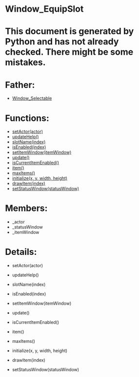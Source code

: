 Window_EquipSlot
===

# This document is generated by Python and has not already checked. There might be some mistakes.

# Father:
* [Window_Selectable](Window_Selectable.md)


# Functions:
* [setActor(actor)](#setActor)
* [updateHelp()](#updateHelp)
* [slotName(index)](#slotName)
* [isEnabled(index)](#isEnabled)
* [setItemWindow(itemWindow)](#setItemWindow)
* [update()](#update)
* [isCurrentItemEnabled()](#isCurrentItemEnabled)
* [item()](#item)
* [maxItems()](#maxItems)
* [initialize(x, y, width, height)](#initialize)
* [drawItem(index)](#drawItem)
* [setStatusWindow(statusWindow)](#setStatusWindow)

# Members:
* _actor
* _statusWindow
* _itemWindow

# Details:
<p id=setActor></p>

* setActor(actor)
	

<p id=updateHelp></p>

* updateHelp()
	

<p id=slotName></p>

* slotName(index)
	

<p id=isEnabled></p>

* isEnabled(index)
	

<p id=setItemWindow></p>

* setItemWindow(itemWindow)
	

<p id=update></p>

* update()
	

<p id=isCurrentItemEnabled></p>

* isCurrentItemEnabled()
	

<p id=item></p>

* item()
	

<p id=maxItems></p>

* maxItems()
	

<p id=initialize></p>

* initialize(x, y, width, height)
	

<p id=drawItem></p>

* drawItem(index)
	

<p id=setStatusWindow></p>

* setStatusWindow(statusWindow)
	

